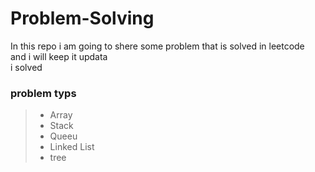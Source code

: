 # Problem-Solving
In this repo i am going to shere some problem that is solved in leetcode   
and i will keep it updata  
i solved 
### problem typs  
> - Array
> - Stack
> - Queeu
> - Linked List
> - tree
 
